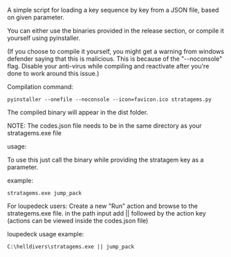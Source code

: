A simple script for loading a key sequence by key from a JSON file, based on given parameter.

You can either use the binaries provided in the release section, or compile it yourself using pyinstaller.

(If you choose to compile it yourself, you might get a warning from windows defender saying that this is malicious.
This is because of the "--noconsole" flag.
Disable your anti-virus while compiling and reactivate after you're done to work around this issue.)

Compilation command:
```
pyinstaller --onefile --noconsole --icon=favicon.ico stratagems.py
```
The compiled binary will appear in the dist folder.

NOTE:
The codes.json file needs to be in the same directory as your stratagems.exe file

usage:

To use this just call the binary while providing the stratagem key as a parameter.

example:

```
stratagems.exe jump_pack
```

For loupedeck users:
Create a new "Run" action and browse to the strategems.exe file.
in the path input add || followed by the action key  (actions can be viewed inside the codes.json file)

loupedeck usage example:

```
C:\helldivers\stratagems.exe || jump_pack
```
